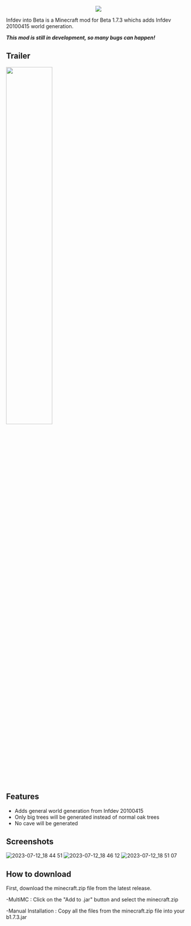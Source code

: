 <p align="center">
    <img src="https://github.com/EmpereurLeon/Infdev-into-Beta/assets/111201150/2b3ba001-a5d3-4b73-b652-8f13ccca165d">
</p>


Infdev into Beta is a Minecraft mod for Beta 1.7.3 whichs adds Infdev 20100415 world generation.


*****This mod is still in development, so many bugs can happen!*****
## Trailer

[<img src="https://github.com/EmpereurLeon/Infdev-into-Beta/assets/111201150/b4e7b82c-663d-4b73-97ec-2d2c901f4a81" width="50%">](https://www.youtube.com/watch?v=xMf5CzNLZbA "Infdev into Beta - Trailer")

## Features

- Adds general world generation from Infdev 20100415
- Only big trees will be generated instead of normal oak trees
- No cave will be generated


## Screenshots
![2023-07-12_18 44 51](https://github.com/EmpereurLeon/Infdev-into-Beta/assets/111201150/a9107ede-755f-4279-993a-c36080fc2414)
![2023-07-12_18 46 12](https://github.com/EmpereurLeon/Infdev-into-Beta/assets/111201150/32922776-85cb-461d-9831-07c6a26ed35e)
![2023-07-12_18 51 07](https://github.com/EmpereurLeon/Infdev-into-Beta/assets/111201150/c7610464-a1e1-4d88-bc26-816a87e432d1)

## How to download

First, download the minecraft.zip file from the latest release.

-MultiMC : Click on the "Add to .jar" button and select the minecraft.zip

-Manual Installation : Copy all the files from the minecraft.zip file into your b1.7.3.jar
